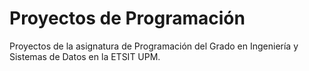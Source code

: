 # Proyectos de Programación
Proyectos de la asignatura de Programación del Grado en Ingeniería y Sistemas de Datos en la ETSIT UPM.
